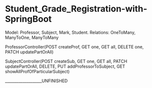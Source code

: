 # Student_Grade_Registration-with-SpringBoot

Model: Professor, Subject, Mark, Student.
Relations: OneToMany, ManyToOne, ManyToMany
					
ProfessorController(POST createProf, GET one, GET all, DELETE one, PATCH updatePartOrAll)
					
SubjectController(POST createSub, GET one, GET all, PATCH updatePartOrAll, DELETE, PUT addProfessorToSubject, GET showAllProfOfParticularSubject)

		
  ___________________UNFINISHED
